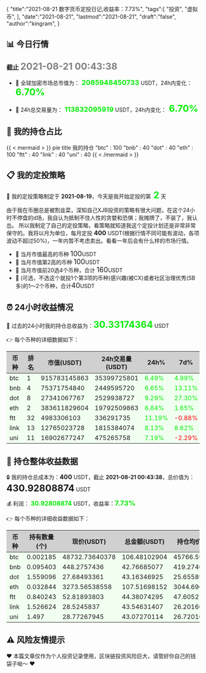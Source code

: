 {
  "title":"2021-08-21 数字货币定投日记,收益率：7.73%",
  "tags":[
    "投资",
    "虚拟币",
  ],
  "date":"2021-08-21",
  "lastmod":"2021-08-21",
  "draft":"false",
  "author":"kingram",
}

##  📊 今日行情
### 截止 <font color=grey size=5 >**2021-08-21 00:43:38**</font>
- 🍖 全球加密市场总市值为：<font color=#00EC00 size=4 > **2085948450733**</font> USDT，24h内变化：<font color=#00EC00 size=5 > **6.70%**</font>

- 🍤 24h总交易量为：<font color=#00EC00 size=4 > **113832095919**</font> USDT，24h内变化：<font color=#00EC00 size=5 > **6.70%**</font>

## 🎨 我的持仓占比
{{ < mermaid > }}
pie title 我的持仓
"btc" : 100
"bnb" : 40
"dot" : 40
"eth" : 100
"ftt" : 40
"link" : 40
"uni" : 40
{{ < /mermaid > }}

## 📋 我的定投策略
📎 我的定投策略制定于 **2021-08-19**，今天是我开始定投的第<font color=#00EC00 size=5 > **2**</font> 天

<div>由于我在币圈总是被割韭菜，深知自己XJB投资的策略有很大问题，在这个24小时不停盘的d场，我自认为抵制不住人性的贪婪和恐惧；我摊牌了，不装了，我认怂。
所以我制定了自己的定投策略，看策略就知道我这个定投计划还是非常非常保守的。我将以月为单位，每月定投 <font size=3 ><strong> 400 </strong></font> USDT(根据行情不同可能有波动，各项波动不超过50%)，一年内暂不考虑卖出。看看一年后会有什么样的市场行情。</div>

- 🥇 当月市值最高的币种 <font size=4 >100</font>USDT
- 🥈 当月市值第2高的币种 <font size=4 >100</font>USDT
- 🥉 当月市值前20选4个币种，合计 <font size=4 >160</font>USDT
- 🏅 (可选，不选这个就投1个第3项的币种)感兴趣(被CX)或者社区治理优秀(SB多)的1～2个币种，合计<font size=4 >40</font>USDT

## ⏰ 24小时收益情况
📌 过去的24小时我的持仓总收益为：<font color=#00EC00 size=5 >**30.33174364**</font> USDT

👉 每个币种的详细数据如下：
<table>
    <thead><tr bgcolor="#d0d0d0" ><th>币种</th><th>排名</th><th>市值(USDT)</th><th>24h交易量(USDT)</th><th>24h%</th><th>7d%</th><th>24h收益</th></tr></thead>
    <tbody>
    <tr>
        <td bgcolor=#F0FFF0>btc</td>
        <td bgcolor=#F0FFF0>1</td>
        <td bgcolor=#F0FFF0>915783145863</td>
        <td bgcolor=#F0FFF0>35399725801</td>
        <td bgcolor=#F0FFF0><font color=#00EC00>6.49%</font></td>
        <td bgcolor=#F0FFF0><font color=#00EC00>4.99%</font></td>
        <td bgcolor=#F0FFF0><font color=#00EC00 size=3 ><strong>6.48486269</strong></font></td>
    </tr>
    <tr>
        <td bgcolor=#F0FFF0>bnb</td>
        <td bgcolor=#F0FFF0>4</td>
        <td bgcolor=#F0FFF0>75371754840</td>
        <td bgcolor=#F0FFF0>2449595720</td>
        <td bgcolor=#F0FFF0><font color=#00EC00>6.65%</font></td>
        <td bgcolor=#F0FFF0><font color=#00EC00>13.11%</font></td>
        <td bgcolor=#F0FFF0><font color=#00EC00 size=3 ><strong>2.66546721</strong></font></td>
    </tr>
    <tr>
        <td bgcolor=#F0FFF0>dot</td>
        <td bgcolor=#F0FFF0>8</td>
        <td bgcolor=#F0FFF0>27341067767</td>
        <td bgcolor=#F0FFF0>2529938727</td>
        <td bgcolor=#F0FFF0><font color=#00EC00>9.29%</font></td>
        <td bgcolor=#F0FFF0><font color=#00EC00>27.30%</font></td>
        <td bgcolor=#F0FFF0><font color=#00EC00 size=3 ><strong>3.67051166</strong></font></td>
    </tr>
    <tr>
        <td bgcolor=#F0FFF0>eth</td>
        <td bgcolor=#F0FFF0>2</td>
        <td bgcolor=#F0FFF0>383611829604</td>
        <td bgcolor=#F0FFF0>19792509863</td>
        <td bgcolor=#F0FFF0><font color=#00EC00>6.84%</font></td>
        <td bgcolor=#F0FFF0><font color=#00EC00>1.65%</font></td>
        <td bgcolor=#F0FFF0><font color=#00EC00 size=3 ><strong>6.88305674</strong></font></td>
    </tr>
    <tr>
        <td bgcolor=#F0FFF0>ftt</td>
        <td bgcolor=#F0FFF0>32</td>
        <td bgcolor=#F0FFF0>4983306103</td>
        <td bgcolor=#F0FFF0>336291735</td>
        <td bgcolor=#F0FFF0><font color=#00EC00>11.19%</font></td>
        <td bgcolor=#F0FFF0><font color=#FF0000>-0.88%</font></td>
        <td bgcolor=#F0FFF0><font color=#00EC00 size=3 ><strong>4.46616182</strong></font></td>
    </tr>
    <tr>
        <td bgcolor=#F0FFF0>link</td>
        <td bgcolor=#F0FFF0>13</td>
        <td bgcolor=#F0FFF0>12765023728</td>
        <td bgcolor=#F0FFF0>1815384074</td>
        <td bgcolor=#F0FFF0><font color=#00EC00>8.13%</font></td>
        <td bgcolor=#F0FFF0><font color=#00EC00>8.62%</font></td>
        <td bgcolor=#F0FFF0><font color=#00EC00 size=3 ><strong>3.27433468</strong></font></td>
    </tr>
    <tr>
        <td bgcolor=#F0FFF0>uni</td>
        <td bgcolor=#F0FFF0>11</td>
        <td bgcolor=#F0FFF0>16902677247</td>
        <td bgcolor=#F0FFF0>475265758</td>
        <td bgcolor=#F0FFF0><font color=#00EC00>7.19%</font></td>
        <td bgcolor=#F0FFF0><font color=#FF0000>-2.29%</font></td>
        <td bgcolor=#F0FFF0><font color=#00EC00 size=3 ><strong>2.88734884</strong></font></td>
    </tr>
    </tbody>
</table>

## 🎯 持仓整体收益数据

🔒 我的持仓总成本为：<font size=3 >**400**</font> USDT，截止 **2021-08-21 00:43:38**，总价值为：<font  size=5 >**430.92808874**</font> USDT

💰 利润： <font color=#00EC00 size=3 >**30.92808874**</font> USDT，收益率：<font color=#00EC00 size=4 >**7.73%**</font>

👉 每个币种的详细收益数据如下：

<table>
    <thead><tr bgcolor="#d0d0d0" ><th>币种</th><th>持有数量(个)</th><th>现价(USDT)</th><th>总金额(USDT)</th><th>持仓均价(USDT)</th><th>成本(USDT)</th><th>利润(USDT)</th><th>收益率</th></tr></thead>
    <tbody>
    <tr>
        <td bgcolor=#F0FFF0>btc</td>
        <td bgcolor=#F0FFF0>0.002185</td>
        <td bgcolor=#F0FFF0>48732.73640378</td>
        <td bgcolor=#F0FFF0>106.48102904</td>
        <td bgcolor=#F0FFF0>45766.59038902</td>
        <td bgcolor=#F0FFF0>100</td>
        <td bgcolor=#F0FFF0>6.48102904</td>
        <td bgcolor=#F0FFF0><font color=#00EC00 size=3 ><strong>6.48%</strong></font></td>
    </tr>
    <tr>
        <td bgcolor=#F0FFF0>bnb</td>
        <td bgcolor=#F0FFF0>0.095403</td>
        <td bgcolor=#F0FFF0>448.2757436</td>
        <td bgcolor=#F0FFF0>42.76685077</td>
        <td bgcolor=#F0FFF0>419.27402702</td>
        <td bgcolor=#F0FFF0>40</td>
        <td bgcolor=#F0FFF0>2.76685077</td>
        <td bgcolor=#F0FFF0><font color=#00EC00 size=3 ><strong>6.92%</strong></font></td>
    </tr>
    <tr>
        <td bgcolor=#F0FFF0>dot</td>
        <td bgcolor=#F0FFF0>1.559096</td>
        <td bgcolor=#F0FFF0>27.68493361</td>
        <td bgcolor=#F0FFF0>43.16346925</td>
        <td bgcolor=#F0FFF0>25.6558929</td>
        <td bgcolor=#F0FFF0>40</td>
        <td bgcolor=#F0FFF0>3.16346925</td>
        <td bgcolor=#F0FFF0><font color=#00EC00 size=3 ><strong>7.91%</strong></font></td>
    </tr>
    <tr>
        <td bgcolor=#F0FFF0>eth</td>
        <td bgcolor=#F0FFF0>0.032844</td>
        <td bgcolor=#F0FFF0>3273.56538558</td>
        <td bgcolor=#F0FFF0>107.51698152</td>
        <td bgcolor=#F0FFF0>3044.69613933</td>
        <td bgcolor=#F0FFF0>100</td>
        <td bgcolor=#F0FFF0>7.51698152</td>
        <td bgcolor=#F0FFF0><font color=#00EC00 size=3 ><strong>7.52%</strong></font></td>
    </tr>
    <tr>
        <td bgcolor=#F0FFF0>ftt</td>
        <td bgcolor=#F0FFF0>0.840243</td>
        <td bgcolor=#F0FFF0>52.81893803</td>
        <td bgcolor=#F0FFF0>44.38074295</td>
        <td bgcolor=#F0FFF0>47.60527609</td>
        <td bgcolor=#F0FFF0>40</td>
        <td bgcolor=#F0FFF0>4.38074295</td>
        <td bgcolor=#F0FFF0><font color=#00EC00 size=3 ><strong>10.95%</strong></font></td>
    </tr>
    <tr>
        <td bgcolor=#F0FFF0>link</td>
        <td bgcolor=#F0FFF0>1.526624</td>
        <td bgcolor=#F0FFF0>28.5245837</td>
        <td bgcolor=#F0FFF0>43.54631407</td>
        <td bgcolor=#F0FFF0>26.20160563</td>
        <td bgcolor=#F0FFF0>40</td>
        <td bgcolor=#F0FFF0>3.54631407</td>
        <td bgcolor=#F0FFF0><font color=#00EC00 size=3 ><strong>8.87%</strong></font></td>
    </tr>
    <tr>
        <td bgcolor=#F0FFF0>uni</td>
        <td bgcolor=#F0FFF0>1.497</td>
        <td bgcolor=#F0FFF0>28.77267945</td>
        <td bgcolor=#F0FFF0>43.07270114</td>
        <td bgcolor=#F0FFF0>26.72010688</td>
        <td bgcolor=#F0FFF0>40</td>
        <td bgcolor=#F0FFF0>3.07270114</td>
        <td bgcolor=#F0FFF0><font color=#00EC00 size=3 ><strong>7.68%</strong></font></td>
    </tr>
    </tbody>
</table>

## ⚠️ 风险友情提示
❤️ 本篇文章仅作为个人投资记录使用，区块链投资风险巨大，请管好你自己的钱袋子呦～ ❤️